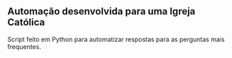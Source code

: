 ## Automação desenvolvida para uma Igreja Católica

Script feito em Python para automatizar respostas para as perguntas mais frequentes.

